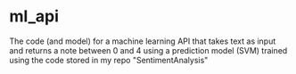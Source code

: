 # ml_api
The code (and model) for a machine learning API that takes text as input and returns a note between 0 and 4 using a prediction model (SVM) trained using the code stored in my repo "SentimentAnalysis"
